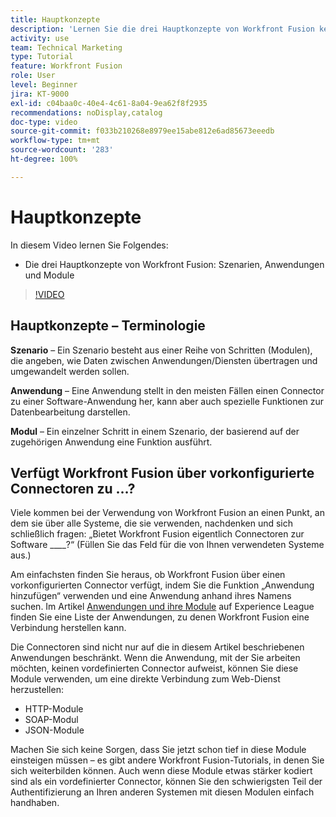 ```yaml
---
title: Hauptkonzepte
description: 'Lernen Sie die drei Hauptkonzepte von Workfront Fusion kennen: Szenarien, Anwendungen und Module in [!DNL Adobe Workfront Fusion].'
activity: use
team: Technical Marketing
type: Tutorial
feature: Workfront Fusion
role: User
level: Beginner
jira: KT-9000
exl-id: c04baa0c-40e4-4c61-8a04-9ea62f8f2935
recommendations: noDisplay,catalog
doc-type: video
source-git-commit: f033b210268e8979ee15abe812e6ad85673eeedb
workflow-type: tm+mt
source-wordcount: '283'
ht-degree: 100%

---
```


# Hauptkonzepte

In diesem Video lernen Sie Folgendes:

* Die drei Hauptkonzepte von Workfront Fusion: Szenarien, Anwendungen und Module

>[!VIDEO](https://video.tv.adobe.com/v/335260/?quality=12&learn=on)

## Hauptkonzepte – Terminologie

**Szenario** – Ein Szenario besteht aus einer Reihe von Schritten (Modulen), die angeben, wie Daten zwischen Anwendungen/Diensten übertragen und umgewandelt werden sollen.

**Anwendung** – Eine Anwendung stellt in den meisten Fällen einen Connector zu einer Software-Anwendung her, kann aber auch spezielle Funktionen zur Datenbearbeitung darstellen.

**Modul** – Ein einzelner Schritt in einem Szenario, der basierend auf der zugehörigen Anwendung eine Funktion ausführt.

## Verfügt Workfront Fusion über vorkonfigurierte Connectoren zu …?

Viele kommen bei der Verwendung von Workfront Fusion an einen Punkt, an dem sie über alle Systeme, die sie verwenden, nachdenken und sich schließlich fragen: „Bietet Workfront Fusion eigentlich Connectoren zur Software ____?“ (Füllen Sie das Feld für die von Ihnen verwendeten Systeme aus.)

Am einfachsten finden Sie heraus, ob Workfront Fusion über einen vorkonfigurierten Connector verfügt, indem Sie die Funktion „Anwendung hinzufügen“ verwenden und eine Anwendung anhand ihres Namens suchen. Im Artikel [Anwendungen und ihre Module](https://experienceleague.adobe.com/docs/workfront/using/adobe-workfront-fusion/fusion-apps-and-modules/apps-and-their-modules.html?lang=de) auf Experience League finden Sie eine Liste der Anwendungen, zu denen Workfront Fusion eine Verbindung herstellen kann.

Die Connectoren sind nicht nur auf die in diesem Artikel beschriebenen Anwendungen beschränkt. Wenn die Anwendung, mit der Sie arbeiten möchten, keinen vordefinierten Connector aufweist, können Sie diese Module verwenden, um eine direkte Verbindung zum Web-Dienst herzustellen:

* HTTP-Module
* SOAP-Modul
* JSON-Module

Machen Sie sich keine Sorgen, dass Sie jetzt schon tief in diese Module einsteigen müssen – es gibt andere Workfront Fusion-Tutorials, in denen Sie sich weiterbilden können. Auch wenn diese Module etwas stärker kodiert sind als ein vordefinierter Connector, können Sie den schwierigsten Teil der Authentifizierung an Ihren anderen Systemen mit diesen Modulen einfach handhaben.
